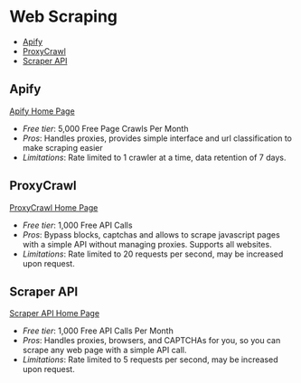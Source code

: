 # Web Scraping

<!-- TOC depthFrom:2 -->

- [Apify](#apify)
- [ProxyCrawl](#proxycrawl)
- [Scraper API](#scraper-api)

<!-- /TOC -->

## Apify

[Apify Home Page](https://www.apify.com/)
* *Free tier*: 5,000 Free Page Crawls Per Month
* *Pros*: Handles proxies, provides simple interface and url classification to make scraping easier
* *Limitations*: Rate limited to 1 crawler at a time, data retention of 7 days.

## ProxyCrawl

[ProxyCrawl Home Page](https://proxycrawl.com)

* *Free tier*: 1,000 Free API Calls
* *Pros*: Bypass blocks, captchas and allows to scrape javascript pages with a simple API without managing proxies. Supports all websites.
* *Limitations*: Rate limited to 20 requests per second, may be increased upon request.

## Scraper API

[Scraper API Home Page](https://www.scraperapi.com/)

* *Free tier*: 1,000 Free API Calls Per Month
* *Pros*: Handles proxies, browsers, and CAPTCHAs for you, so you can scrape any web page with a simple API call.
* *Limitations*: Rate limited to 5 requests per second, may be increased upon request.

